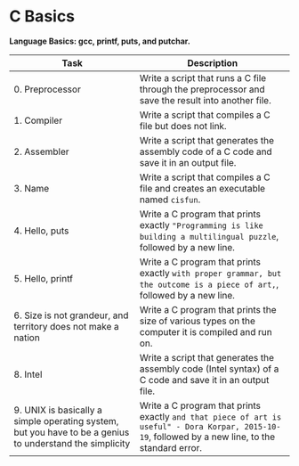 # C Basics

**Language Basics: gcc, printf, puts, and putchar.**  

| Task | Description |
|--|--|
| 0. Preprocessor|  Write a script that runs a C file through the preprocessor and save the result into another file.|
|1. Compiler| Write a script that compiles a C file but does not link. |
|2. Assembler | Write a script that generates the assembly code of a C code and save it in an output file.|
| 3. Name | Write a script that compiles a C file and creates an executable named `cisfun`. |
| 4. Hello, puts|Write a C program that prints exactly `"Programming is like building a multilingual puzzle`, followed by a new line.  |
|5. Hello, printf | Write a C program that prints exactly `with proper grammar, but the outcome is a piece of art,`, followed by a new line. |
|6. Size is not grandeur, and territory does not make a nation | Write a C program that prints the size of various types on the computer it is compiled and run on. |
|8. Intel|Write a script that generates the assembly code (Intel syntax) of a C code and save it in an output file.  |
|9. UNIX is basically a simple operating system, but you have to be a genius to understand the simplicity | Write a C program that prints exactly `and that piece of art is useful" - Dora Korpar, 2015-10-19`, followed by a new line, to the standard error. |



